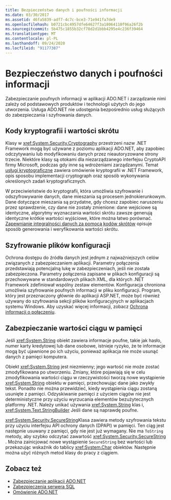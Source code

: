 ```yaml
---
title: Bezpieczeństwo danych i poufności informacji
ms.date: 03/30/2017
ms.assetid: 46fa5839-adf7-4c7c-bce3-71e941fa7de9
ms.openlocfilehash: b0721cbc4957dfe64627f3a18064110f96a26f2b
ms.sourcegitcommit: 5b475c1855b32cf78d2d1bbb4295e4c236f39464
ms.translationtype: MT
ms.contentlocale: pl-PL
ms.lasthandoff: 09/24/2020
ms.locfileid: "91177387"
---
```

# <a name="privacy-and-data-security"></a>Bezpieczeństwo danych i poufności informacji

Zabezpieczanie poufnych informacji w aplikacji ADO.NET i zarządzanie nimi zależy od podstawowych produktów i technologii użytych do jego utworzenia. Usługa ADO.NET nie udostępnia bezpośrednio usług służących do zabezpieczania i szyfrowania danych.  
  
## <a name="cryptography-and-hash-codes"></a>Kody kryptografii i wartości skrótu  

 Klasy w <xref:System.Security.Cryptography> przestrzeni nazw .NET Framework mogą być używane z poziomu aplikacji ADO.NET, aby zapobiec odczytywaniu lub modyfikowaniu danych przez nieautoryzowane strony trzecie. Niektóre klasy są otokami dla niezarządzanego interfejsu CryptoAPI firmy Microsoft, podczas gdy inne są wdrożeniami zarządzanymi. Temat [usługi kryptograficzne](../../../standard/security/cryptographic-services.md) zawiera omówienie kryptografii w .NET Framework, opis sposobu implementacji cryptograph oraz sposób wykonywania określonych zadań kryptograficznych.  
  
 W przeciwieństwie do kryptografii, która umożliwia szyfrowanie i odszyfrowywanie danych, dane mieszania są procesem jednokierunkowym. Dane dotyczące mieszania są przydatne, gdy chcesz zapobiec naruszeniu przez sprawdzenie, czy dane nie zostały zmienione: dane wejściowe są identyczne, algorytmy wyznaczania wartości skrótu zawsze generują identyczne krótkie wartości wyjściowe, które można łatwo porównać. [Zapewnianie integralności danych za pomocą kodów skrótów](../../../standard/security/ensuring-data-integrity-with-hash-codes.md) opisuje sposób generowania i weryfikowania wartości skrótu.  
  
## <a name="encrypting-configuration-files"></a>Szyfrowanie plików konfiguracji  

 Ochrona dostępu do źródła danych jest jednym z najważniejszych celów związanych z zabezpieczaniem aplikacji. Parametry połączenia przedstawiają potencjalną lukę w zabezpieczeniach, jeśli nie została zabezpieczona. Parametry połączenia zapisane w plikach konfiguracji są przechowywane w standardowych plikach XML, dla których .NET Framework zdefiniował wspólny zestaw elementów. Konfiguracja chroniona umożliwia szyfrowanie poufnych informacji w pliku konfiguracji. Program, który jest przeznaczony głównie do aplikacji ASP.NET, może być również używany do szyfrowania sekcji plików konfiguracyjnych w aplikacjach systemu Windows. Aby uzyskać więcej informacji, zobacz [Ochrona informacji o połączeniu](protecting-connection-information.md).  
  
## <a name="securing-string-values-in-memory"></a>Zabezpieczanie wartości ciągu w pamięci  

 Jeśli <xref:System.String> obiekt zawiera informacje poufne, takie jak hasło, numer karty kredytowej lub dane osobowe, istnieje ryzyko, że te informacje mogą być ujawnione po ich użyciu, ponieważ aplikacja nie może usunąć danych z pamięci komputera.  
  
 Obiekt <xref:System.String> jest niezmienny; jego wartość nie może zostać zmodyfikowana po utworzeniu. Zmiany, które pojawiają się w celu zmodyfikowania wartości ciągu w rzeczywistości tworzą nowe wystąpienie <xref:System.String> obiektu w pamięci, przechowując dane jako zwykły tekst. Ponadto nie można przewidzieć, kiedy wystąpienia ciągu zostaną usunięte z pamięci. Odzyskiwanie pamięci z użyciem ciągów nie jest deterministyczne przy użyciu wyrzucania elementów bezużytecznych platformy .NET. Należy unikać używania <xref:System.String> klas i, <xref:System.Text.StringBuilder> Jeśli dane są naprawdę poufne.  
  
 <xref:System.Security.SecureString>Klasa zawiera metody szyfrowania tekstu przy użyciu interfejsu API ochrony danych (DPAPI) w pamięci. Ten ciąg jest następnie usuwany z pamięci, gdy nie jest już wymagany. Nie ma `ToString` metody, aby szybko odczytać zawartość <xref:System.Security.SecureString> . Można zainicjować nowe wystąpienie `SecureString` bez wartości lub przekazując wskaźnik do tablicy <xref:System.Char> obiektów. Następnie można użyć różnych metod klasy do pracy z ciągiem.
  
## <a name="see-also"></a>Zobacz też

- [Zabezpieczanie aplikacji ADO.NET](securing-ado-net-applications.md)
- [Zabezpieczenia serwera SQL](./sql/sql-server-security.md)
- [Omówienie ADO.NET](ado-net-overview.md)

